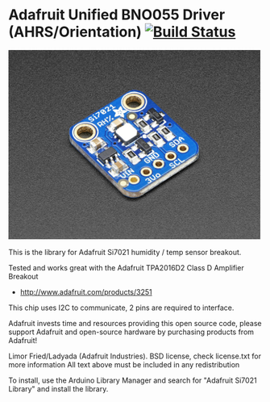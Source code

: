 # Adafruit Unified BNO055 Driver (AHRS/Orientation)  [![Build Status](https://travis-ci.com/adafruit/Adafruit_Si70215.svg?branch=master)](https://travis-ci.com/adafruit/Adafruit_Si7021)

<a href="https://www.adafruit.com/product/3251"><img src="assets/board.jpg?raw=true" width="500px"></a>

This is the library for Adafruit Si7021 humidity / temp sensor breakout.

Tested and works great with the Adafruit TPA2016D2 Class D Amplifier Breakout 
* http://www.adafruit.com/products/3251

This chip uses I2C to communicate, 2 pins are required to interface.

Adafruit invests time and resources providing this open source code, please support Adafruit and open-source hardware by purchasing products from Adafruit!

Limor Fried/Ladyada (Adafruit Industries).
BSD license, check license.txt for more information
All text above must be included in any redistribution

To install, use the Arduino Library Manager and search for "Adafruit Si7021 Library" and install the library.

